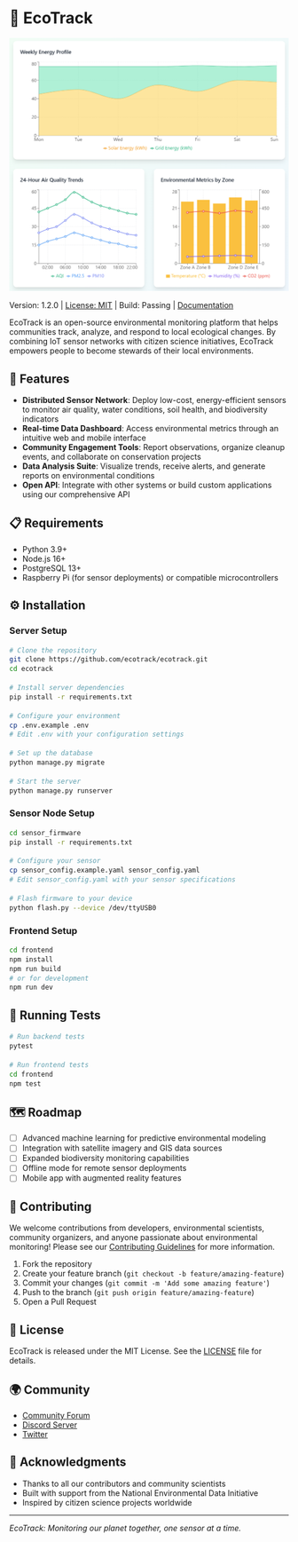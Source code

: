 # 🌱 EcoTrack

![EcoTrack](ecotrack.png)

Version: 1.2.0 | [License: MIT](https://opensource.org/licenses/MIT) | Build: Passing | [Documentation](https://ecotrack.io/docs)

EcoTrack is an open-source environmental monitoring platform that helps communities track, analyze, and respond to local ecological changes. By combining IoT sensor networks with citizen science initiatives, EcoTrack empowers people to become stewards of their local environments.

## 🚀 Features

- **Distributed Sensor Network**: Deploy low-cost, energy-efficient sensors to monitor air quality, water conditions, soil health, and biodiversity indicators
- **Real-time Data Dashboard**: Access environmental metrics through an intuitive web and mobile interface
- **Community Engagement Tools**: Report observations, organize cleanup events, and collaborate on conservation projects
- **Data Analysis Suite**: Visualize trends, receive alerts, and generate reports on environmental conditions
- **Open API**: Integrate with other systems or build custom applications using our comprehensive API

## 📋 Requirements

- Python 3.9+
- Node.js 16+
- PostgreSQL 13+
- Raspberry Pi (for sensor deployments) or compatible microcontrollers

## ⚙️ Installation

### Server Setup

```bash
# Clone the repository
git clone https://github.com/ecotrack/ecotrack.git
cd ecotrack

# Install server dependencies
pip install -r requirements.txt

# Configure your environment
cp .env.example .env
# Edit .env with your configuration settings

# Set up the database
python manage.py migrate

# Start the server
python manage.py runserver
```

### Sensor Node Setup

```bash
cd sensor_firmware
pip install -r requirements.txt

# Configure your sensor
cp sensor_config.example.yaml sensor_config.yaml
# Edit sensor_config.yaml with your sensor specifications

# Flash firmware to your device
python flash.py --device /dev/ttyUSB0
```

### Frontend Setup

```bash
cd frontend
npm install
npm run build
# or for development
npm run dev
```

## 🧪 Running Tests

```bash
# Run backend tests
pytest

# Run frontend tests
cd frontend
npm test
```

## 🗺️ Roadmap

- [ ] Advanced machine learning for predictive environmental modeling
- [ ] Integration with satellite imagery and GIS data sources
- [ ] Expanded biodiversity monitoring capabilities
- [ ] Offline mode for remote sensor deployments
- [ ] Mobile app with augmented reality features

## 👥 Contributing

We welcome contributions from developers, environmental scientists, community organizers, and anyone passionate about environmental monitoring! Please see our [Contributing Guidelines](CONTRIBUTING.md) for more information.

1. Fork the repository
2. Create your feature branch (`git checkout -b feature/amazing-feature`)
3. Commit your changes (`git commit -m 'Add some amazing feature'`)
4. Push to the branch (`git push origin feature/amazing-feature`)
5. Open a Pull Request

## 📄 License

EcoTrack is released under the MIT License. See the [LICENSE](LICENSE) file for details.

## 🌍 Community

- [Community Forum](https://community.ecotrack.io)
- [Discord Server](https://discord.gg/ecotrack)
- [Twitter](https://twitter.com/ecotrackorg)

## 🙏 Acknowledgments

- Thanks to all our contributors and community scientists
- Built with support from the National Environmental Data Initiative
- Inspired by citizen science projects worldwide

---

*EcoTrack: Monitoring our planet together, one sensor at a time.*
